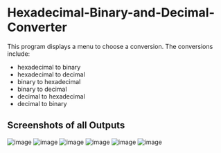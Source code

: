# Hexadecimal-Binary-and-Decimal-Converter

This program displays a menu to choose a conversion. The conversions include:
- hexadecimal to binary
- hexadecimal to decimal
- binary to hexadecimal
- binary to decimal
- decimal to hexadecimal
- decimal to binary

## Screenshots of all Outputs
![image](https://user-images.githubusercontent.com/95724102/222927581-51e98a61-f3a0-469f-8f92-cab550c5f733.png)
![image](https://user-images.githubusercontent.com/95724102/222929349-6e0ceee9-6751-4861-bdbc-1437f13f348f.png)
![image](https://user-images.githubusercontent.com/95724102/222860608-c1a7b9f3-373d-4be1-aff0-b9b034bef4c7.png)
![image](https://user-images.githubusercontent.com/95724102/221440399-bc3513bc-d066-4903-99b2-11d20ad25393.png)
![image](https://user-images.githubusercontent.com/95724102/222077006-0001aab7-1676-46d2-814d-2cffbb4193de.png)
![image](https://user-images.githubusercontent.com/95724102/221402727-1cbb62ac-2e26-43c1-aefe-d7092167b6b5.png)
